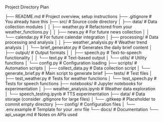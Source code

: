 
Project Directory Plan

├── README.md                     # Project overview, setup instructions
├── .gitignore                    # You already have this
├── src/                          # Source code directory
│   ├── data/                     # Data collection modules
│   │   ├── weather.py            # Refactored from your weather_functions.py
│   │   ├── news.py               # For future news collection
│   │   └── calendar.py           # For future calendar integration
│   ├── processing/               # Data processing and analysis
│   │   ├── weather_analysis.py   # Weather trend analysis 
│   │   └── brief_generator.py    # Generates the daily brief content
│   ├── output/                   # Output formats
│   │   ├── speech.py             # Text-to-speech functionality
│   │   └── text.py               # Text-based output
│   └── utils/                    # Utility functions
│       └── config.py             # Configuration loading
├── scripts/                      # Automation scripts
│   ├── collect_data.py           # Data collection script
│   └── generate_brief.py         # Main script to generate brief
├── tests/                        # Test files
│   ├── test_weather.py           # Tests for weather functions
│   └── test_speech.py            # Tests for speech functions
├── notebooks/                    # Jupyter notebooks for experimentation
│   ├── weather_analysis.ipynb    # Weather data exploration
│   └── speech_testing.ipynb      # TTS experimentation
├── data/                         # Data storage (consider .gitignore for large files)
│   └── .gitkeep                  # Placeholder to commit empty directory
├── config/                       # Configuration files
│   └── .env.example              # Template for your .env file
└── docs/                         # Documentation
    └── api_usage.md              # Notes on APIs used